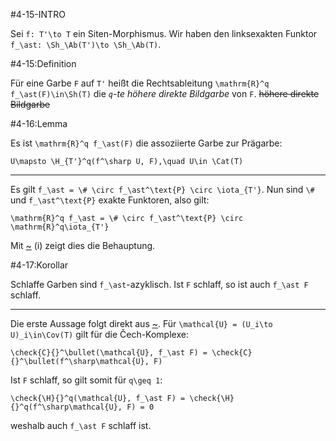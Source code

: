 #4-15-INTRO

Sei `f: T'\to T` ein Siten-Morphismus. Wir haben den linksexakten Funktor `f_\ast: \Sh_\Ab(T')\to \Sh_\Ab(T)`.

#4-15:Definition

Für eine Garbe `F` auf `T'` heißt die Rechtsableitung `\mathrm{R}^q f_\ast(F)\in\Sh(T)` die *`q`-te höhere direkte Bildgarbe* von `F`. ~~höhere direkte Bildgarbe~~

#4-16:Lemma

Es ist `\mathrm{R}^q f_\ast(F)` die assoziierte Garbe zur Prägarbe:

    U\mapsto \H_{T'}^q(f^\sharp U, F),\quad U\in \Cat(T)

---

Es gilt `f_\ast = \# \circ f_\ast^\text{P} \circ \iota_{T'}`. Nun sind `\#` und `f_\ast^\text{P}` exakte Funktoren, also gilt:

    \mathrm{R}^q f_\ast = \# \circ f_\ast^\text{P} \circ \mathrm{R}^q\iota_{T'}

Mit [~](#4-4) (i) zeigt dies die Behauptung.

#4-17:Korollar

Schlaffe Garben sind `f_\ast`-azyklisch. Ist `F` schlaff, so ist auch `f_\ast F` schlaff.

---

Die erste Aussage folgt direkt aus [~](#4-16). Für `\mathcal{U} = (U_i\to U)_i\in\Cov(T)` gilt für die Čech-Komplexe:

    \check{C}{}^\bullet(\mathcal{U}, f_\ast F) = \check{C}{}^\bullet(f^\sharp\mathcal{U}, F)

Ist `F` schlaff, so gilt somit für `q\geq 1`:

    \check{\H}{}^q(\mathcal{U}, f_\ast F) = \check{\H}{}^q(f^\sharp\mathcal{U}, F) = 0

weshalb auch `f_\ast F` schlaff ist.
